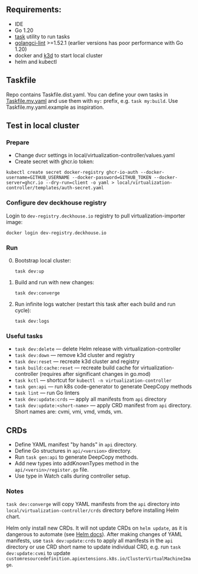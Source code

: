 ## Requirements:
- IDE
- Go 1.20
- [task](https://taskfile.dev/) utility to run tasks
- [golangci-lint](https://golangci-lint.run/usage/install/) >=1.52.1 (earlier versions has poor performance with Go 1.20)
- docker and [k3d](https://k3d.io/) to start local cluster
- helm and kubectl

## Taskfile

Repo contains Taskfile.dist.yaml. You can define your own tasks in [Taskfile.my.yaml](https://taskfile.dev/usage/#supported-file-names) and use them with `my:` prefix, e.g. `task my:build`. Use Taskfile.my.yaml.example as inspiration.

## Test in local cluster

### Prepare

- Change dvcr settings in local/virtualization-controller/values.yaml
- Create secret with ghcr.io token:

```
kubectl create secret docker-registry ghcr-io-auth --docker-username=GITHUB_USERNAME --docker-password=GITHUB_TOKEN --docker-server=ghcr.io --dry-run=client -o yaml > local/virtualization-controller/templates/auth-secret.yaml
```

### Configure dev deckhouse registry

Login to `dev-registry.deckhouse.io` registry to pull virtualization-importer image:

```
docker login dev-registry.deckhouse.io
```

### Run

0. Bootstrap local cluster:

    ```
    task dev:up
    ```

1. Build and run with new changes:

    ```
    task dev:converge
    ```

2. Run infinite logs watcher (restart this task after each build and run cycle):

    ```
    task dev:logs
    ```

### Useful tasks

- `task dev:delete` — delete Helm release with virtualization-controller
- `task dev:down` — remove k3d cluster and registry
- `task dev:reset` — recreate k3d cluster and registry
- `task build:cache:reset` — recreate build cache for virtualization-controller (requires after significant changes in go.mod)
- `task kctl` — shortcut for `kubectl -n virtualization-controller`
- `task gen:api` — run k8s code-generator to generate DeepCopy methods
- `task lint` — run Go linters
- `task dev:update:crds` — apply all manifests from `api` directory
- `task dev:update:<short-name>` — apply CRD manifest from `api` directory. Short names are: cvmi, vmi, vmd, vmds, vm.

## CRDs

- Define YAML manifest "by hands" in `api` directory.
- Define Go structures in `api/<version>` directory.
- Run `task gen:api` to generate DeepCopy methods.
- Add new types into addKnownTypes method in the `api/<versin>/register.go` file.
- Use type in Watch calls during controller setup.

### Notes

`task dev:converge` will copy YAML manifests from the `api` directory into `local/virtualization-controller/crds` directory before installing Helm chart.

Helm only install new CRDs. It will not update CRDs on `helm update`, as it is dangerous to automate (see [Helm docs](https://helm.sh/docs/chart_best_practices/custom_resource_definitions/#some-caveats-and-explanations)). After making changes of YAML manifests, use `task dev:update:crds` to apply all manifests in the `api` directory or use CRD short name to update individual CRD, e.g. run `task dev:update:cvmi` to update `customresourcedefinition.apiextensions.k8s.io/ClusterVirtualMachineImage`.

